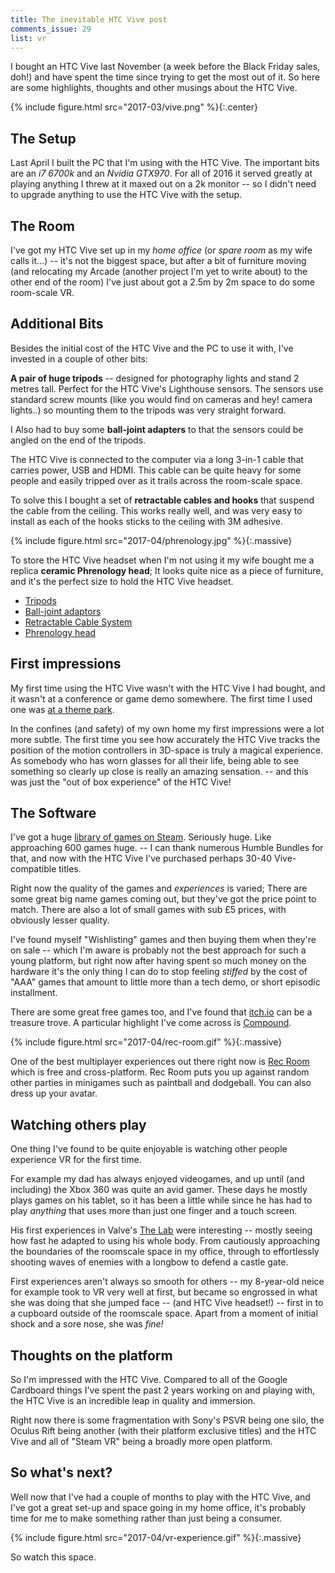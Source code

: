 ```yaml
---
title: The inevitable HTC Vive post
comments_issue: 29
list: vr
---
```


I bought an HTC Vive last November (a week before the Black Friday sales, doh!) and have spent the time since trying to get the most out of it. So here are some highlights, thoughts and other musings about the HTC Vive.

<!-- more -->

{% include figure.html src="2017-03/vive.png" %}{:.center}

## The Setup

Last April I built the PC that I'm using with the HTC Vive. The important bits are an _i7 6700k_ and an _Nvidia GTX970_. For all of 2016 it served greatly at playing anything I threw at it maxed out on a 2k monitor -- so I didn't need to upgrade anything to use the HTC Vive with the setup.

## The Room

I've got my HTC Vive set up in my _home office_ (or _spare room_ as my wife calls it...) -- it's not the biggest space, but after a bit of furniture moving (and relocating my Arcade (another project I'm yet to write about) to the other end of the room) I've just about got a 2.5m by 2m space to do some room-scale VR.

## Additional Bits

Besides the initial cost of the HTC Vive and the PC to use it with, I've invested in a couple of other bits:

**A pair of huge tripods** -- designed for photography lights and stand 2 metres tall. Perfect for the HTC Vive's Lighthouse sensors. The sensors use standard screw mounts (like you would find on cameras and hey! camera lights..) so mounting them to the tripods was very straight forward.

I Also had to buy some **ball-joint adapters** to that the sensors could be angled on the end of the tripods.

The HTC Vive is connected to the computer via a long 3-in-1 cable that carries power, USB and HDMI. This cable can be quite heavy for some people and easily tripped over as it trails across the room-scale space.

To solve this I bought a set of **retractable cables and hooks** that suspend the cable from the ceiling. This works really well, and was very easy to install as each of the hooks sticks to the ceiling with 3M adhesive.

{% include figure.html src="2017-04/phrenology.jpg" %}{:.massive}

To store the HTC Vive headset when I'm not using it my wife bought me a replica **ceramic Phrenology head**; It looks quite nice as a piece of furniture, and it's the perfect size to hold the HTC Vive headset.

- [Tripods](https://www.amazon.co.uk/dp/B00MXX0P4I/ref=as_li_ss_tl?ie=UTF8&linkCode=ll1&tag=blomg-21&linkId=b8337bf51dbf5aa39aa5358d6ef13148)
- [Ball-joint adaptors](https://www.amazon.co.uk/dp/B01ESJ7754/ref=as_li_ss_tl?ie=UTF8&linkCode=ll1&tag=blomg-21&linkId=6f01bedc9a44e09aea6f3b854308b703)
- [Retractable Cable System](https://www.amazon.co.uk/gp/product/B01MSJ6XF5/ref=as_li_ss_tl?ie=UTF8&psc=1&linkCode=ll1&tag=blomg-21&linkId=af3f55b37f94c053d125f5f3820e5611)
- [Phrenology head](https://www.amazon.co.uk/Large-Distressed-Glazed-Ceramic-Phrenology/dp/B00B9E0DWG/ref=as_li_ss_tl?s=kitchen&ie=UTF8&qid=1480935133&sr=1-6&keywords=head&linkCode=ll1&tag=blomg-21&linkId=319ab83e32e1e69f599372af05f7a88c)

## First impressions

My first time using the HTC Vive wasn't with the HTC Vive I had bought, and it wasn't at a conference or game demo somewhere. The first time I used one was [at a theme park](https://en.wikipedia.org/wiki/Derren_Brown%27s_Ghost_Train).

In the confines (and safety) of my own home my first impressions were a lot more subtle. The first time you see how accurately the HTC Vive tracks the position of the motion controllers in 3D-space is truly a magical experience. As somebody who has worn glasses for all their life, being able to see something so clearly up close is really an amazing sensation. -- and this was just the "out of box experience" of the HTC Vive!

## The Software

I've got a huge [library of games on Steam](https://steamcommunity.com/id/omgmog). Seriously huge. Like approaching 600 games huge. -- I can thank numerous Humble Bundles for that, and now with the HTC Vive I've purchased perhaps 30-40 Vive-compatible titles.

Right now the quality of the games and _experiences_ is varied; There are some great big name games coming out, but they've got the price point to match. There are also a lot of small games with sub £5 prices, with obviously lesser quality.

I've found myself "Wishlisting" games and then buying them when they're on sale -- which I'm aware is probably not the best approach for such a young platform, but right now after having spent so much money on the hardware it's the only thing I can do to stop feeling _stiffed_ by the cost of "AAA" games that amount to little more than a tech demo, or short episodic installment.

There are some great free games too, and I've found that [itch.io](https://itch.io) can be a treasure trove. A particular highlight I've come across is [Compound](https://notdead.itch.io/compound).

{% include figure.html src="2017-04/rec-room.gif" %}{:.massive}

One of the best multiplayer experiences out there right now is [Rec Room](https://www.againstgrav.com/rec-room/) which is free and cross-platform. Rec Room puts you up against random other parties in minigames such as paintball and dodgeball. You can also dress up your avatar.

## Watching others play

One thing I've found to be quite enjoyable is watching other people experience VR for the first time.

For example my dad has always enjoyed videogames, and up until (and including) the Xbox 360 was quite an avid gamer. These days he mostly plays games on his tablet, so it has been a little while since he has had to play _anything_ that uses more than just one finger and a touch screen.

His first experiences in Valve's [The Lab](http://store.steampowered.com/app/450390/) were interesting -- mostly seeing how fast he adapted to using his whole body. From cautiously approaching the boundaries of the roomscale space in my office, through to effortlessly shooting waves of enemies with a longbow to defend a castle gate.

First experiences aren't always so smooth for others -- my 8-year-old neice for example took to VR very well at first, but became so engrossed in what she was doing that she jumped face -- (and HTC Vive headset!) -- first in to a cupboard outside of the roomscale space. Apart from a moment of initial shock and a sore nose, she was _fine!_

## Thoughts on the platform

So I'm impressed with the HTC Vive. Compared to all of the Google Cardboard things I've spent the past 2 years working on and playing with, the HTC Vive is an incredible leap in quality and immersion.

Right now there is some fragmentation with Sony's PSVR being one silo, the Oculus Rift being another (with their platform exclusive titles) and the HTC Vive and all of "Steam VR" being a broadly more open platform.

## So what's next?

Well now that I've had a couple of months to play with the HTC Vive, and I've got a great set-up and space going in my home office, it's probably time for me to make something rather than just being a consumer.

{% include figure.html src="2017-04/vr-experience.gif" %}{:.massive}

So watch this space.
